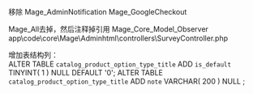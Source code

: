 移除  Mage_AdminNotification
Mage_GoogleCheckout

  Mage_All去掉，然后注释掉引用
    Mage_Core_Model_Observer
    app\code\core\Mage\Adminhtml\controllers\SurveyController.php

增加表结构列：    
ALTER TABLE `catalog_product_option_type_title` ADD `is_default` TINYINT( 1 ) NULL DEFAULT '0';
ALTER TABLE `catalog_product_option_type_title` ADD `note` VARCHAR( 200 ) NULL ;    